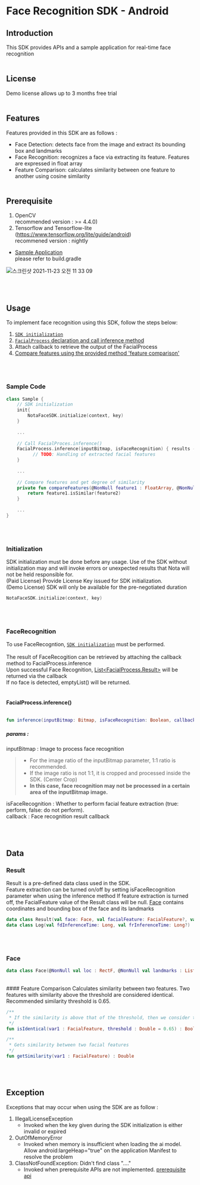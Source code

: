 # Face Recognition SDK - Android <br/>

## Introduction
This SDK provides APIs and a sample application for real-time face recognition <br/> <br/>

## License
Demo license allows up to 3 months free trial <br/><br/>


## Features 
Features provided in this SDK are as follows :
* Face Detection: detects face from the image and extract its bounding box and landmarks
* Face Recognition: recognizes a face via extracting its feature. Features are expressed in float array
* Feature Comparison: calculates similarity between one feature to another using cosine similarity <br/><br/>
 
## Prerequisite
1. OpenCV <br/>
   recommended version : >= 4.4.0)
2. Tensorflow and Tensorflow-lite (https://www.tensorflow.org/lite/guide/android) <br/>
   recommened version : nightly 

- [Sample Application](https://github.com/nota-github/Nota_FaceSDK_Sample_Android/tree/main/facesdksample) <br/>
please refer to build.gradle

![스크린샷 2021-11-23 오전 11 33 09](https://user-images.githubusercontent.com/75300554/142963202-2e5560c2-0b1b-4cca-8c16-ccbf8013f9d1.png)

<br/><br/>
## Usage
To implement face recognition using this SDK, follow the steps below:
1. [`SDK initialization`](#initialization)
2. [`FacialProcess` declaration and call inference method](#FacialProcess)
3. Attach callback to retrieve the output of the FacialProcess
4. [Compare features using the provided method 'feature comparison'](#featurecomparison)
  
   
<br/> <br/>
### Sample Code
```kotlin
class Sample {
    // SDK initialization
    init{
        NotaFaceSDK.initialize(context, key)
    } 
    
    ...
    
    // Call FacialProces.inference()
    FacialProcess.inference(inputBitmap, isFaceRecognition) { results ->
          // TODO: Handling of extracted facial features
    }
    
    ...
    
    // Compare features and get degree of similarity
    private fun compareFeatures(@NonNull feature1 : FloatArray, @NonNull feature2 : FloatArray) : Double {
        return feature1.isSimilar(feature2)
    }
    
    ...
}

```
<br/> <br/>
  
### Initialization
SDK initialization must be done before any usage. Use of the SDK without initialization may and will invoke errors or unexpected results that Nota will not be held responsible for.<br/>
(Paid License) Provide License Key issued for SDK initialization.<br/>
(Demo License) SDK will only be available for the pre-negotiated duration<br/>

```kotlin
NotaFaceSDK.initialize(context, key)
```
<br/> <br/>

### FaceRecognition
To use FaceRecogntion, [`SDK initialization`](#initialization) must be performed. <br/>  
The result of FaceRecogition can be retrieved by attaching the callback method to FacialProcess.inference <br/>
Upon successful Face Recognition, [List<FacialProcess.Result>](#Result) will be returned via the callback<br/>
If no face is detected, emptyList() will be returned.  
<br/>
#### FacialProcess.inference()

```kotlin

fun inference(inputBitmap: Bitmap, isFaceRecognition: Boolean, callback:(result: List<Result>)->Unit)

```
##### params :
inputBitmap : Image to process face recognition 
> - For the image ratio of the inputBitmap parameter, 1:1 ratio is recommended.
> - If the image ratio is not 1:1, it is cropped and processed inside the SDK. (Center Crop)
> - **In this case, face recognition may not be processed in a certain area of the inputBitmap image.**    

isFaceRecognition : Whether to perform facial feature extraction (true: perform, false: do not perform).  
callback : Face recognition result callback

<br/>   <br/>
  
## Data
### Result
Result is a pre-defined data class used in the SDK.  
Feature extraction can be turned on/off by setting isFaceRecognition parameter when using the inference method
If feature extraction is turned off, the FacialFeature value of the Result class will be null.
[Face](#face) contains coordinates and bounding box of the face and its landmarks
```kotlin
data class Result(val face: Face, val facialFeature: FacialFeature?, val detectedFaceBitmap: Bitmap, val log: Log)
data class Log(val fdInferenceTime: Long, val frInferenceTime: Long?)
```

<br/> <br/>
### Face
```kotlin
data class Face(@NonNull val loc : RectF, @NonNull val landmarks : List<PointF>)
```
<br/>
#### Feature Comparison
Calculates similarity between two features. Two features with similarity above the threshold are considered identical.  <br/>
Recommended similarity threshold is 0.65.

```kotlin
/**
 * If the similarity is above that of the threshold, then we consider two features to be identical
 */
fun isIdentical(var1 : FacialFeature, threshold : Double = 0.65) : Boolean

/**
 * Gets similarity between two facial features
 */
fun getSimilarity(var1 : FacialFeature) : Double

```
<br/> <br/>
## Exception
Exceptions that may occur when using the SDK are as follow : 

1. IllegalLicenseException 
   - Invoked when the key given during the SDK initialization is either invalid or expired
2. OutOfMemoryError
   - Invoked when memory is insufficient when loading the ai model. Allow android:largeHeap="true" on the application Manifest to resolve the problem
3. ClassNotFoundException: Didn't find class "...."
   - Invoked when prerequisite APIs are not implemented. [prerequisite api](#Prerequisite)
